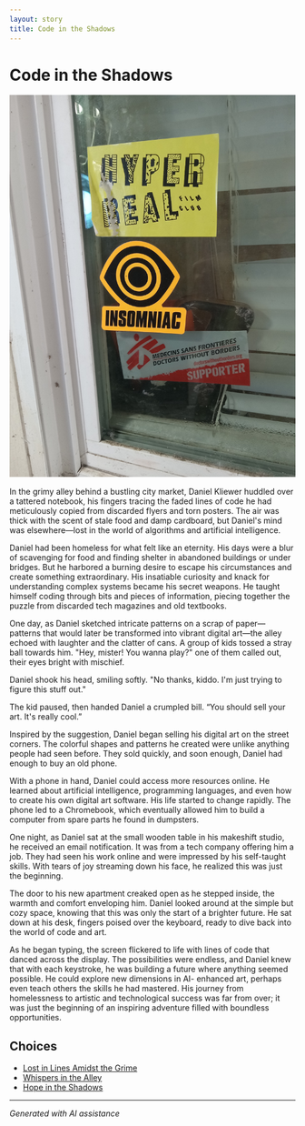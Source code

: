 ```yaml
---
layout: story
title: Code in the Shadows
---
```


# Code in the Shadows

![Code in the Shadows](/input_images/20221113_161531.jpg)

In the grimy alley behind a bustling city market, Daniel Kliewer huddled over a tattered notebook, his fingers tracing the faded lines of code he had meticulously copied from discarded flyers and torn posters. The air was thick with the scent of stale food and damp cardboard, but Daniel's mind was elsewhere—lost in the world of algorithms and artificial intelligence.

Daniel had been homeless for what felt like an eternity. His days were a blur of scavenging for food and finding shelter in abandoned buildings or under bridges. But he harbored a burning desire to escape his circumstances and create something extraordinary. His insatiable curiosity and knack for understanding complex systems became his secret weapons. He taught himself coding through bits and pieces of information, piecing together the puzzle from discarded tech magazines and old textbooks.

One day, as Daniel sketched intricate patterns on a scrap of paper—patterns that would later be transformed into vibrant digital art—the alley echoed with laughter and the clatter of cans. A group of kids tossed a stray ball towards him. "Hey, mister! You wanna play?" one of them called out, their eyes bright with mischief.

Daniel shook his head, smiling softly. "No thanks, kiddo. I'm just trying to figure this stuff out."

The kid paused, then handed Daniel a crumpled bill. “You should sell your art. It's really cool.”

Inspired by the suggestion, Daniel began selling his digital art on the street corners. The colorful shapes and patterns he created were unlike anything people had seen before. They sold quickly, and soon enough, Daniel had enough to buy an old phone.

With a phone in hand, Daniel could access more resources online. He learned about artificial intelligence, programming languages, and even how to create his own digital art software. His life started to change rapidly. The phone led to a Chromebook, which eventually allowed him to build a computer from spare parts he found in dumpsters.

One night, as Daniel sat at the small wooden table in his makeshift studio, he received an email notification. It was from a tech company offering him a job. They had seen his work online and were impressed by his self-taught skills. With tears of joy streaming down his face, he realized this was just the beginning.

The door to his new apartment creaked open as he stepped inside, the warmth and comfort enveloping him. Daniel looked around at the simple but cozy space, knowing that this was only the start of a brighter future. He sat down at his desk, fingers poised over the keyboard, ready to dive back into the world of code and art.

As he began typing, the screen flickered to life with lines of code that danced across the display. The possibilities were endless, and Daniel knew that with each keystroke, he was building a future where anything seemed possible. He could explore new dimensions in AI- enhanced art, perhaps even teach others the skills he had mastered. His journey from homelessness to artistic and technological success was far from over; it was just the beginning of an inspiring adventure filled with boundless opportunities.


## Choices

* [Lost in Lines Amidst the Grime](/_stories/20221013_140515)
* [Whispers in the Alley](/_stories/20221012_105602)
* [Hope in the Shadows](/_stories/20221113_161540)


---
*Generated with AI assistance*
